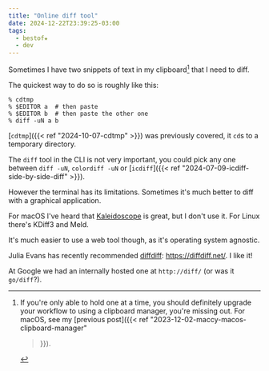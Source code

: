 ```yaml
---
title: "Online diff tool"
date: 2024-12-22T23:39:25-03:00
tags:
  - bestof★
  - dev
---
```


Sometimes I have two snippets of text in my clipboard[^1] that I need to diff.

The quickest way to do so is roughly like this:

```shell
% cdtmp
% $EDITOR a  # then paste
% $EDITOR b  # then paste the other one
% diff -uN a b
```

[`cdtmp`]({{< ref "2024-10-07-cdtmp" >}}) was previously covered, it `cd`s to a
temporary directory.

The `diff` tool in the CLI is not very important, you could pick any one between
`diff -uN`, `colordiff -uN` or [`icdiff`]({{< ref
"2024-07-09-icdiff-side-by-side-diff" >}}).

However the terminal has its limitations.
Sometimes it's much better to diff with a graphical application.

For macOS I've heard that [Kaleidoscope](https://kaleidoscope.app/) is great,
but I don't use it. For Linux there's KDiff3 and Meld.

It's much easier to use a web tool though, as it's operating system agnostic.

Julia Evans has recently recommended
[diffdiff](https://jvns.ca/til/diffdiff--a-great-diff-tool/): https://diffdiff.net/. I like it!

At Google we had an internally hosted one at `http://diff/` (or was it `go/diff`?).


[^1]: If you're only able to hold one at a time, you should definitely upgrade
    your workflow to using a clipboard manager, you're missing out. For macOS,
    see my [previous post]({{< ref "2023-12-02-maccy-macos-clipboard-manager"
    >}}).
